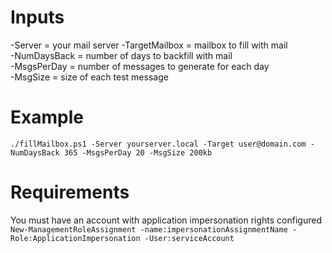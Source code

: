 # Inputs
-Server = your mail server
-TargetMailbox = mailbox to fill with mail  
-NumDaysBack = number of days to backfill with mail  
-MsgsPerDay = number of messages to generate for each day  
-MsgSize = size of each test message  

# Example
```./fillMailbox.ps1 -Server yourserver.local -Target user@domain.com -NumDaysBack 365 -MsgsPerDay 20 -MsgSize 200kb```

# Requirements
You must have an account with application impersonation rights configured  
```New-ManagementRoleAssignment -name:impersonationAssignmentName -Role:ApplicationImpersonation -User:serviceAccount```
